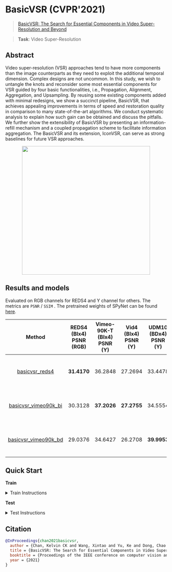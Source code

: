 # BasicVSR (CVPR'2021)

> [BasicVSR: The Search for Essential Components in Video Super-Resolution and Beyond](https://arxiv.org/abs/2012.02181)

> **Task**: Video Super-Resolution

<!-- [ALGORITHM] -->

## Abstract

<!-- [ABSTRACT] -->

Video super-resolution (VSR) approaches tend to have more components than the image counterparts as they need to exploit the additional temporal dimension. Complex designs are not uncommon. In this study, we wish to untangle the knots and reconsider some most essential components for VSR guided by four basic functionalities, i.e., Propagation, Alignment, Aggregation, and Upsampling. By reusing some existing components added with minimal redesigns, we show a succinct pipeline, BasicVSR, that achieves appealing improvements in terms of speed and restoration quality in comparison to many state-of-the-art algorithms. We conduct systematic analysis to explain how such gain can be obtained and discuss the pitfalls. We further show the extensibility of BasicVSR by presenting an information-refill mechanism and a coupled propagation scheme to facilitate information aggregation. The BasicVSR and its extension, IconVSR, can serve as strong baselines for future VSR approaches.

<!-- [IMAGE] -->

<div align=center >
 <img src="https://user-images.githubusercontent.com/7676947/144011085-fdded077-24de-468b-826e-5f82716219a5.png" width="400"/>
</div >

## Results and models

Evaluated on RGB channels for REDS4 and Y channel for others. The metrics are `PSNR` / `SSIM` .
The pretrained weights of SPyNet can be found [here](https://download.openmmlab.com/mmediting/restorers/basicvsr/spynet_20210409-c6c1bd09.pth).

|                         Method                         | REDS4 (BIx4) PSNR (RGB) | Vimeo-90K-T (BIx4) PSNR (Y) | Vid4 (BIx4) PSNR (Y) | UDM10 (BDx4) PSNR (Y) | Vimeo-90K-T (BDx4) PSNR (Y) | Vid4 (BDx4) PSNR (Y) | REDS4 (BIx4) SSIM (RGB) | Vimeo-90K-T (BIx4) SSIM (Y) | Vid4 (BIx4) SSIM (Y) | UDM10 (BDx4) SSIM (Y) | Vimeo-90K-T (BDx4) SSIM (Y) | Vid4 (BDx4) SSIM (Y) |         GPU Info         |                                                                                                              Download                                                                                                               |
| :----------------------------------------------------: | :---------------------: | :-------------------------: | :------------------: | :-------------------: | :-------------------------: | :------------------: | :---------------------: | :-------------------------: | :------------------: | :-------------------: | :-------------------------: | :------------------: | :----------------------: | :---------------------------------------------------------------------------------------------------------------------------------------------------------------------------------------------------------------------------------: |
|       [basicvsr_reds4](./basicvsr_2xb4_reds4.py)       |       **31.4170**       |           36.2848           |       27.2694        |        33.4478        |           34.4700           |       24.4541        |       **0.8909**        |           0.9395            |        0.8318        |        0.9306         |           0.9286            |        0.7455        | 2 (Tesla V100-PCIE-32GB) |       [model](https://download.openmmlab.com/mmediting/restorers/basicvsr/basicvsr_reds4_20120409-0e599677.pth) \| [log](https://download.openmmlab.com/mmediting/restorers/basicvsr/basicvsr_reds4_20210409_092646.log.json)       |
| [basicvsr_vimeo90k_bi](./basicvsr_2xb4_vimeo90k-bi.py) |         30.3128         |         **37.2026**         |     **27.2755**      |        34.5554        |           34.8097           |       25.0517        |         0.8660          |         **0.9451**          |      **0.8248**      |        0.9434         |           0.9316            |        0.7636        | 2 (Tesla V100-PCIE-32GB) | [model](https://download.openmmlab.com/mmediting/restorers/basicvsr/basicvsr_vimeo90k_bi_20210409-d2d8f760.pth) \| [log](https://download.openmmlab.com/mmediting/restorers/basicvsr/basicvsr_vimeo90k_bi_20210409_132702.log.json) |
| [basicvsr_vimeo90k_bd](./basicvsr_2xb4_vimeo90k-bd.py) |         29.0376         |           34.6427           |       26.2708        |      **39.9953**      |         **37.5501**         |     **27.9791**      |         0.8481          |           0.9335            |        0.8022        |      **0.9695**       |         **0.9499**          |      **0.8556**      | 2 (Tesla V100-PCIE-32GB) | [model](https://download.openmmlab.com/mmediting/restorers/basicvsr/basicvsr_vimeo90k_bd_20210409-0154dd64.pth) \| [log](https://download.openmmlab.com/mmediting/restorers/basicvsr/basicvsr_vimeo90k_bd_20210409_132740.log.json) |

## Quick Start

**Train**

<details>
<summary>Train Instructions</summary>

You can use the following commands to train a model with cpu or single/multiple GPUs.

```shell
# cpu train
CUDA_VISIBLE_DEVICES=-1 python tools/train.py configs/basicvsr/basicvsr_2xb4_reds4.py

# single-gpu train
python tools/train.py configs/basicvsr/basicvsr_2xb4_reds4.py

# multi-gpu train
./tools/dist_train.sh configs/basicvsr/basicvsr_2xb4_reds4.py 8
```

For more details, you can refer to **Train a model** part in [train_test.md](/docs/en/user_guides/train_test.md#Train-a-model-in-MMEditing).

</details>

**Test**

<details>
<summary>Test Instructions</summary>

You can use the following commands to test a model with cpu or single/multiple GPUs.

```shell
# cpu test
CUDA_VISIBLE_DEVICES=-1 python tools/test.py configs/basicvsr/basicvsr_2xb4_reds4.py https://download.openmmlab.com/mmediting/restorers/basicvsr/basicvsr_reds4_20120409-0e599677.pth

# single-gpu test
python tools/test.py configs/basicvsr/basicvsr_2xb4_reds4.py https://download.openmmlab.com/mmediting/restorers/basicvsr/basicvsr_reds4_20120409-0e599677.pth

# multi-gpu test
./tools/dist_test.sh configs/basicvsr/basicvsr_2xb4_reds4.py https://download.openmmlab.com/mmediting/restorers/basicvsr/basicvsr_reds4_20120409-0e599677.pth 8
```

For more details, you can refer to **Test a pre-trained model** part in [train_test.md](/docs/en/user_guides/train_test.md#Test-a-pre-trained-model-in-MMEditing).

</details>

## Citation

```bibtex
@InProceedings{chan2021basicvsr,
  author = {Chan, Kelvin CK and Wang, Xintao and Yu, Ke and Dong, Chao and Loy, Chen Change},
  title = {BasicVSR: The Search for Essential Components in Video Super-Resolution and Beyond},
  booktitle = {Proceedings of the IEEE conference on computer vision and pattern recognition},
  year = {2021}
}
```

